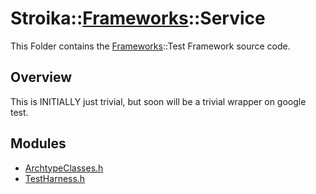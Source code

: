 # Stroika::[Frameworks](../)::Service

This Folder contains the [Frameworks](../)::Test Framework source code.

## Overview

This is INITIALLY just trivial, but soon will be a trivial wrapper on google test.

## Modules

- [ArchtypeClasses.h](ArchtypeClasses.h)
- [TestHarness.h](TestHarness.h)
